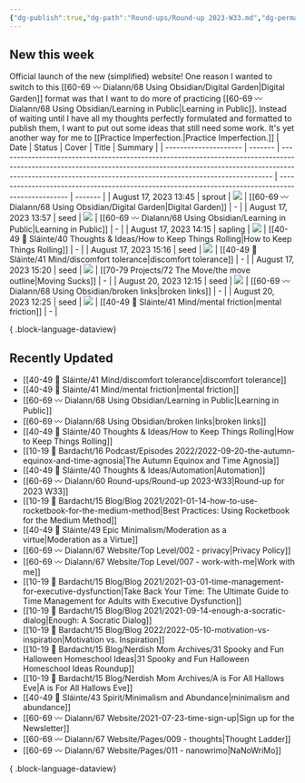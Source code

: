 ```yaml
---
{"dg-publish":true,"dg-path":"Round-ups/Round-up 2023-W33.md","dg-permalink":"2023-W33-roundup","permalink":"/2023-W33-roundup/","title":"Round-up for 2023 W33","contentClasses":"cards cards-1-1","noteIcon":"","created":"2023-08-17T00:58:11","updated":"2023-08-17T01:01:38.488-04:00"}
---
```



## New this week
Official launch of the new (simplified) website!
One reason I wanted to switch to this [[60-69 〰️ Dialann/68 Using Obsidian/Digital Garden\|Digital Garden]] format was that I want to do more of practicing [[60-69 〰️ Dialann/68 Using Obsidian/Learning in Public\|Learning in Public]]. Instead of waiting until I have all my thoughts perfectly formulated and formatted to publish them, I want to put out some ideas that still need some work. It's yet another way for me to [[Practice Imperfection.\|Practice Imperfection.]]
| Date                  | Status  | Cover                                                                                                                                                                                                                                   | Title                                                                                              | Summary |
| --------------------- | ------- | --------------------------------------------------------------------------------------------------------------------------------------------------------------------------------------------------------------------------------------- | -------------------------------------------------------------------------------------------------- | ------- |
| August 17, 2023 13:45 | sprout  | ![](https://images.unsplash.com/photo-1591426508941-2f92736f5ff4?crop=entropy&cs=tinysrgb&fit=max&fm=jpg&ixid=M3wzNjAwOTd8MHwxfHNlYXJjaHwyMnx8Z2FyZGVufGVufDB8MHx8fDE2OTI0ODM3MzB8MA&ixlib=rb-4.0.3&q=80&w=400)                         | [[60-69 〰️ Dialann/68 Using Obsidian/Digital Garden\|Digital Garden]]                           | \-      |
| August 17, 2023 13:57 | seed    | ![](https://images.unsplash.com/photo-1517842645767-c639042777db?crop=entropy&cs=tinysrgb&fit=max&fm=jpg&ixid=M3wzNjAwOTd8MHwxfHNlYXJjaHwzMHx8bGVhcm5pbmd8ZW58MHwwfHx8MTY5MjU0OTY1MXww&ixlib=rb-4.0.3&q=80&w=400)                       | [[60-69 〰️ Dialann/68 Using Obsidian/Learning in Public\|Learning in Public]]                   | \-      |
| August 17, 2023 14:15 | sapling | ![](https://images.unsplash.com/photo-1505552613537-4aab9bf431c8?crop=entropy&cs=tinysrgb&fit=max&fm=jpg&ixid=M3wzNjAwOTd8MHwxfHNlYXJjaHwxNTF8fHJvbGxpbmclMjBzb2NjZXIlMjBiYWxsfGVufDB8MHx8fDE2OTIyOTQwMzN8MA&ixlib=rb-4.0.3&q=80&w=400) | [[40-49 🔅 Sláinte/40 Thoughts & Ideas/How to Keep Things Rolling\|How to Keep Things Rolling]] | \-      |
| August 17, 2023 15:16 | seed    | ![](https://images.unsplash.com/photo-1615669527499-501446dd48e1?crop=entropy&cs=tinysrgb&fit=max&fm=jpg&ixid=M3wzNjAwOTd8MHwxfHNlYXJjaHw4fHxwYWlufGVufDB8MHx8fDE2OTI1NDc5OTV8MA&ixlib=rb-4.0.3&q=80&w=400)                             | [[40-49 🔅 Sláinte/41 Mind/discomfort tolerance\|discomfort tolerance]]                         | \-      |
| August 17, 2023 15:20 | seed    | ![](https://images.unsplash.com/photo-1600725935160-f67ee4f6084a?crop=entropy&cs=tinysrgb&fit=max&fm=jpg&ixid=M3wzNjAwOTd8MHwxfHNlYXJjaHw0fHxtb3Zpbmd8ZW58MHwwfHx8MTY5MjU0ODY4M3ww&ixlib=rb-4.0.3&q=80&w=400)                           | [[70-79 Projects/72 The Move/the move outline\|Moving Sucks]]                                   | \-      |
| August 20, 2023 12:15 | seed    | ![](https://images.unsplash.com/photo-1624284220156-58886c574635?crop=entropy&cs=tinysrgb&fit=max&fm=jpg&ixid=M3wzNjAwOTd8MHwxfHNlYXJjaHwzN3x8YnJva2VuJTIwY2hhaW58ZW58MHwwfHx8MTY5MjU0ODAzNXww&ixlib=rb-4.0.3&q=80&w=400)               | [[60-69 〰️ Dialann/68 Using Obsidian/broken links\|broken links]]                               | \-      |
| August 20, 2023 12:25 | seed    | ![](https://images.unsplash.com/photo-1533582437341-dfdc01630b05?crop=entropy&cs=tinysrgb&fit=max&fm=jpg&ixid=M3wzNjAwOTd8MHwxfHNlYXJjaHwxfHxmcmljdGlvbnxlbnwwfDB8fHwxNjkyNTQ4ODE0fDA&ixlib=rb-4.0.3&q=80&w=400)                        | [[40-49 🔅 Sláinte/41 Mind/mental friction\|mental friction]]                                   | \-      |

{ .block-language-dataview}

## Recently Updated
- [[40-49 🔅 Sláinte/41 Mind/discomfort tolerance\|discomfort tolerance]]
- [[40-49 🔅 Sláinte/41 Mind/mental friction\|mental friction]]
- [[60-69 〰️ Dialann/68 Using Obsidian/Learning in Public\|Learning in Public]]
- [[60-69 〰️ Dialann/68 Using Obsidian/broken links\|broken links]]
- [[40-49 🔅 Sláinte/40 Thoughts & Ideas/How to Keep Things Rolling\|How to Keep Things Rolling]]
- [[10-19 💢 Bardacht/16 Podcast/Episodes 2022/2022-09-20-the-autumn-equinox-and-time-agnosia\|The Autumn Equinox and Time Agnosia]]
- [[40-49 🔅 Sláinte/40 Thoughts & Ideas/Automation\|Automation]]
- [[60-69 〰️ Dialann/60 Round-ups/Round-up 2023-W33\|Round-up for 2023 W33]]
- [[10-19 💢 Bardacht/15 Blog/Blog 2021/2021-01-14-how-to-use-rocketbook-for-the-medium-method\|Best Practices: Using Rocketbook for the Medium Method]]
- [[40-49 🔅 Sláinte/49 Epic Minimalism/Moderation as a virtue\|Moderation as a Virtue]]
- [[60-69 〰️ Dialann/67 Website/Top Level/002 - privacy\|Privacy Policy]]
- [[60-69 〰️ Dialann/67 Website/Top Level/007 - work-with-me\|Work with me]]
- [[10-19 💢 Bardacht/15 Blog/Blog 2021/2021-03-01-time-management-for-executive-dysfunction\|Take Back Your Time: The Ultimate Guide to Time Management for Adults with Executive Dysfunction]]
- [[10-19 💢 Bardacht/15 Blog/Blog 2021/2021-09-14-enough-a-socratic-dialog\|Enough: A Socratic Dialog]]
- [[10-19 💢 Bardacht/15 Blog/Blog 2022/2022-05-10-motivation-vs-inspiration\|Motivation vs. Inspiration]]
- [[10-19 💢 Bardacht/15 Blog/Nerdish Mom Archives/31 Spooky and Fun Halloween Homeschool Ideas\|31 Spooky and Fun Halloween Homeschool Ideas Roundup]]
- [[10-19 💢 Bardacht/15 Blog/Nerdish Mom Archives/A is For All Hallows Eve\|A is For All Hallows Eve]]
- [[40-49 🔅 Sláinte/43 Spirit/Minimalism and Abundance\|minimalism and abundance]]
- [[60-69 〰️ Dialann/67 Website/2021-07-23-time-sign-up\|Sign up for the Newsletter]]
- [[60-69 〰️ Dialann/67 Website/Pages/009 - thoughts\|Thought Ladder]]
- [[60-69 〰️ Dialann/67 Website/Pages/011 - nanowrimo\|NaNoWriMo]]

{ .block-language-dataview}


